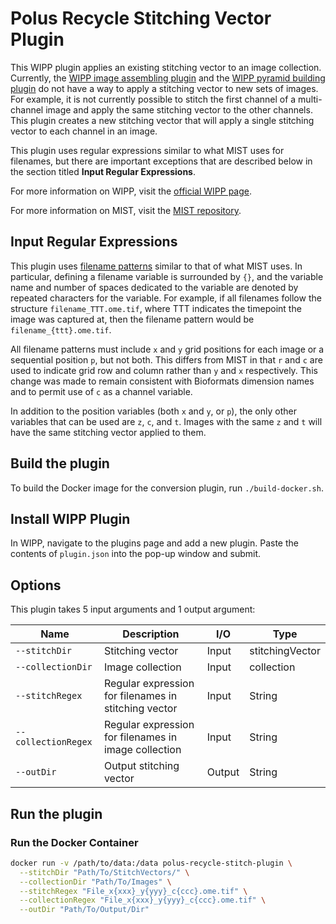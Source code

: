 # Polus Recycle Stitching Vector Plugin

This WIPP plugin applies an existing stitching vector to an image collection. Currently, the [WIPP image assembling plugin](https://github.com/usnistgov/WIPP-image-assembling-plugin) and the [WIPP pyramid building plugin](https://github.com/usnistgov/WIPP-pyramid-plugin) do not have a way to apply a stitching vector to new sets of images. For example, it is not currently possible to stitch the first channel of a multi-channel image and apply the same stitching vector to the other channels. This plugin creates a new stitching vector that will apply a single stitching vector to each channel in an image.

This plugin uses regular expressions similar to what MIST uses for filenames, but there are important exceptions that are described below in the section titled **Input Regular Expressions**.

For more information on WIPP, visit the [official WIPP page](https://isg.nist.gov/deepzoomweb/software/wipp).

For more information on MIST, visit the [MIST repository](https://github.com/usnistgov/MIST).

## Input Regular Expressions
This plugin uses [filename patterns](https://github.com/USNISTGOV/MIST/wiki/User-Guide#input-parameters) similar to that of what MIST uses. In particular, defining a filename variable is surrounded by `{}`, and the variable name and number of spaces dedicated to the variable are denoted by repeated characters for the variable. For example, if all filenames follow the structure `filename_TTT.ome.tif`, where TTT indicates the timepoint the image was captured at, then the filename pattern would be `filename_{ttt}.ome.tif`.

All filename patterns must include `x` and `y` grid positions for each image or a sequential position `p`, but not both. This differs from MIST in that `r` and `c` are used to indicate grid row and column rather than `y` and `x` respectively. This change was made to remain consistent with Bioformats dimension names and to permit use of `c` as a channel variable.

In addition to the position variables (both `x` and `y`, or `p`), the only other variables that can be used are `z`, `c`, and `t`. Images with the same `z` and `t` will have the same stitching vector applied to them.

## Build the plugin

To build the Docker image for the conversion plugin, run
`./build-docker.sh`.

## Install WIPP Plugin

In WIPP, navigate to the plugins page and add a new plugin. Paste the contents of `plugin.json` into the pop-up window and submit.

## Options

This plugin takes 5 input arguments and 1 output argument:

| Name                | Description                                          | I/O    | Type            |
|---------------------|------------------------------------------------------|--------|-----------------|
| `--stitchDir`       | Stitching vector                                     | Input  | stitchingVector |
| `--collectionDir`   | Image collection                                     | Input  | collection      |
| `--stitchRegex`     | Regular expression for filenames in stitching vector | Input  | String          |
| `--collectionRegex` | Regular expression for filenames in image collection | Input  | String          |
| `--outDir`          | Output stitching vector                              | Output | String          |

## Run the plugin

### Run the Docker Container

```bash
docker run -v /path/to/data:/data polus-recycle-stitch-plugin \
  --stitchDir "Path/To/StitchVectors/" \
  --collectionDir "Path/To/Images" \
  --stitchRegex "File_x{xxx}_y{yyy}_c{ccc}.ome.tif" \
  --collectionRegex "File_x{xxx}_y{yyy}_c{ccc}.ome.tif" \
  --outDir "Path/To/Output/Dir"
```
